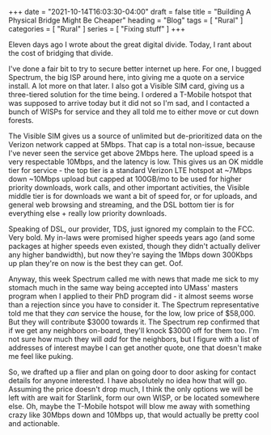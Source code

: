 +++
date = "2021-10-14T16:03:30-04:00"
draft = false
title = "Building A Physical Bridge Might Be Cheaper"
heading = "Blog"
tags = [ "Rural" ]
categories = [ "Rural" ]
series = [ "Fixing stuff" ]
+++

Eleven days ago I wrote about the great digital divide. Today, I rant about the cost of
bridging that divide.

<!-- more -->

I've done a fair bit to try to secure better internet up here. For one, I bugged Spectrum, the 
big ISP around here, into giving me a quote on a service install. A lot more on that later. I
also got a Visible SIM card, giving us a three-tiered solution for the time being. I ordered
a T-Mobile hotspot that was supposed to arrive today but it did not so I'm sad, and I contacted
a bunch of WISPs for service and they all told me to either move or cut down forests.

The Visible SIM gives us a source of unlimited but de-prioritized data on the Verizon network capped
at 5Mbps. That cap is a total non-issue, because I've never seen the service get above 2Mbps here.
The upload speed is a very respectable 10Mbps, and the latency is low. This gives us an OK middle
tier for service - the top tier is a standard Verizon LTE hotspot at ~7Mbps down ~10Mbps upload
but capped at 100GB/mo to be used for higher priority downloads, work calls, and other important
activities, the Visible middle tier is for downloads we want a bit of speed for, or for uploads, and
general web browsing and streaming, and the DSL bottom tier is for everything else + really low
priority downloads.

Speaking of DSL, our provider, TDS, just ignored my complain to the FCC. Very bold. My in-laws
were promised higher speeds years ago (and some packages at higher speeds even existed, though
they didn't actually deliver any higher bandwidth), but now they're saying the 1Mbps down 300Kbps
up plan they're on now is the best they can get. Oof.

Anyway, this week Spectrum called me with news that made me sick to my stomach much
in the same way being accepted into UMass' masters program when I applied to their PhD
program did - it almost seems worse than a rejection since you have to consider it. The
Spectrum representative told me that they _can_ service the house, for the low, low price
of $58,000. But they will contribute $3000 towards it. The Spectrum rep confirmed that
if we get any neighbors on-board, they'll knock $3000 off for them too. I'm not sure how
much they will _add_ for the neighbors, but I figure with a list of addresses of interest
maybe I can get another quote, one that doesn't make me feel like puking.

So, we drafted up a flier and plan on going door to door asking for contact details for anyone
interested. I have absolutely no idea how that will go. Assuming the price doesn't drop much,
I think the only options we will be left with are wait for Starlink, form our own WISP, or
be located somewhere else. Oh, maybe the T-Mobile hotspot will blow me away with something crazy
like 30Mbps down and 10Mbps up, that would actually be pretty cool and actionable.
